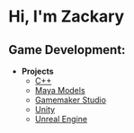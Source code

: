 <h1>Hi, I'm Zackary</h1>

<h2>Game Development:</h2>

- <b>Projects</b>
  - [C++](https://github.com/majuju01/C/blob/main/README.md)
  - [Maya Models](https://github.com/majuju01/C/blob/main/README.md)
  - [Gamemaker Studio](https://github.com/majuju01/C/blob/main/README.md)
  - [Unity](https://github.com/majuju01/C/blob/main/README.md)
  - [Unreal Engine](https://github.com/majuju01/C/blob/main/README.md)


<!--
**joshmadakor1/joshmadakor1** is a ✨ _special_ ✨ repository because its `README.md` (this file) appears on your GitHub profile.

Here are some ideas to get you started:

- 🔭 I’m currently working on ...
- 🌱 I’m currently learning ...
- 👯 I’m looking to collaborate on ...
- 🤔 I’m looking for help with ...
- 💬 Ask me about ...
- 📫 How to reach me: ...
- 😄 Pronouns: ...
- ⚡ Fun fact: ...
-->
